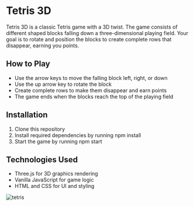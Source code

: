 # Tetris 3D
Tetris 3D is a classic Tetris game with a 3D twist. The game consists of different shaped blocks falling down a three-dimensional playing field. Your goal is to rotate and position the blocks to create complete rows that disappear, earning you points.

## How to Play
- Use the arrow keys to move the falling block left, right, or down
- Use the up arrow key to rotate the block
- Create complete rows to make them disappear and earn points
- The game ends when the blocks reach the top of the playing field

## Installation
1. Clone this repository
2. Install required dependencies by running npm install
3. Start the game by running npm start

## Technologies Used
- Three.js for 3D graphics rendering
- Vanilla JavaScript for game logic
- HTML and CSS for UI and styling

![tetris](https://user-images.githubusercontent.com/83553257/225898218-0fee31a2-501b-4a14-a1f7-7c5d6b22afdb.png)
